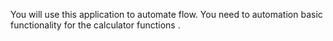 You will use this application to automate flow. You need to automation basic functionality for the calculator functions 
.
